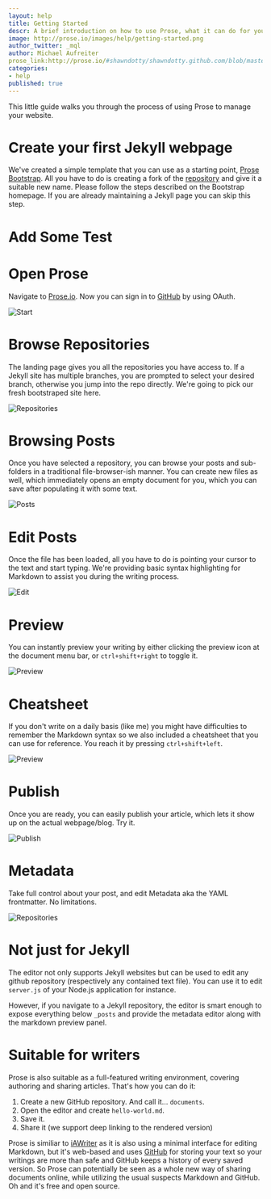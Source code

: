 ```yaml
---
layout: help
title: Getting Started
descr: A brief introduction on how to use Prose, what it can do for you and what not.
image: http://prose.io/images/help/getting-started.png
author_twitter: _mql
author: Michael Aufreiter
prose_link:http://prose.io/#shawndotty/shawndotty.github.com/blob/master/_posts/help/2012-06-20-getting-started.md
categories:
- help
published: true
---
```


This little guide walks you through the process of using Prose to manage your website.

# Create your first Jekyll webpage

We've created a simple template that you can use as a starting point, [Prose Bootstrap](http://bootstrap.prose.io). All you have to do is creating a fork of the [repository](http://github.com/prose/bootstrap) and give it a suitable new name. Please follow the steps described on the Bootstrap homepage. If you are already maintaining a Jekyll page you can skip this step. 

# Add Some Test

# Open Prose

Navigate to [Prose.io](http://prose.io). Now you can sign in to [GitHub](http://github.com) by using OAuth.

![Start](https://github.com/prose/prose/raw/gh-pages/images/screenshots/start.png)


# Browse Repositories

The landing page gives you all the repositories you have access to. If a Jekyll site has multiple branches, you are prompted to select your desired branch, otherwise you jump into the repo directly. We're going to pick our fresh bootstraped site here.

![Repositories](https://github.com/prose/prose/raw/gh-pages/images/screenshots/browse-repos.png)


# Browsing Posts

Once you have selected a repository, you can browse your posts and sub-folders in a traditional file-browser-ish manner. You can create new files as well, which immediately opens an empty document for you, which you can save after populating it with some text.

![Posts](https://github.com/prose/prose/raw/gh-pages/images/screenshots/browse-files.png)


# Edit Posts

Once the file has been loaded, all you have to do is pointing your cursor to the text and start typing. We're providing basic syntax highlighting for Markdown to assist you during the writing process.

![Edit](https://github.com/prose/prose/raw/gh-pages/images/screenshots/edit.png)


# Preview

You can instantly preview your writing by either clicking the preview icon at the document menu bar, or `ctrl+shift+right` to toggle it.

![Preview](https://github.com/prose/prose/raw/gh-pages/images/screenshots/preview.png)


# Cheatsheet

If you don't write on a daily basis (like me) you might have difficulties to remember the Markdown syntax so we also included a cheatsheet that you can use for reference. You reach it by pressing `ctrl+shift+left`.

![Preview](https://github.com/prose/prose/raw/gh-pages/images/screenshots/cheatsheet.png)


# Publish

Once you are ready, you can easily publish your article, which lets it show up on the actual webpage/blog. Try it.

![Publish](http://f.cl.ly/items/302m2R2l0x090h0k0s21/Screen%20Shot%202012-05-23%20at%205.03.43%20PM.png)


# Metadata

Take full control about your post, and edit Metadata aka the YAML frontmatter. No limitations.

![Repositories](https://github.com/prose/prose/raw/gh-pages/images/screenshots/metadata.png)


# Not just for Jekyll

The editor not only supports Jekyll websites but can be used to edit any github repository (respectively any contained text file). You can use it to edit `server.js` of your Node.js application for instance. 

However, if you navigate to a Jekyll repository, the editor is smart enough to expose everything below `_posts` and provide the metadata editor along with the markdown preview panel.

# Suitable for writers

Prose is also suitable as a full-featured writing environment, covering authoring and sharing articles. That's how you can do it:

1. Create a new GitHub repository. And call it... `documents`.
2. Open the editor and create `hello-world.md`.
3. Save it.
4. Share it (we support deep linking to the rendered version)

Prose is similiar to [iAWriter](http://www.iawriter.com/) as it is also using a minimal interface for editing Markdown, but it's web-based and uses [GitHub](http://github.com) for storing your text so your writings are more than safe and GitHub keeps a history of every saved version. So Prose can potentially be seen as a whole new way of sharing documents online, while utilizing the usual suspects Markdown and GitHub. Oh and it's free and open source.
